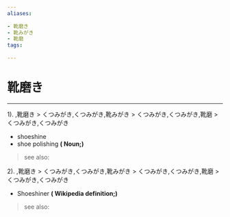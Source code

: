 ```yaml
---
aliases:
    
- 靴磨き
- 靴みがき
- 靴磨
tags:
    
---
```


# 靴磨き
---
1).
,靴磨き > くつみがき,くつみがき,靴みがき > くつみがき,くつみがき,靴磨 > くつみがき,くつみがき

- shoeshine
- shoe polishing
**( Noun;)**
> see also: 
            
2).
,靴磨き > くつみがき,くつみがき,靴みがき > くつみがき,くつみがき,靴磨 > くつみがき,くつみがき

- Shoeshiner
**( Wikipedia definition;)**
> see also: 
            